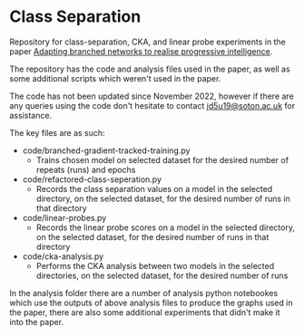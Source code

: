 # Class Separation

Repository for class-separation, CKA, and linear probe experiments in the paper [Adapting branched networks to realise
progressive intelligence](https://bmvc2022.mpi-inf.mpg.de/0990.pdf).

The repository has the code and analysis files used in the paper, as well as some additional scripts which weren't used in the paper.

The code has not been updated since November 2022, however if there are any queries using the code don't hesitate to contact [jd5u19@soton.ac.uk](jd5u19@soton.ac.uk) for assistance. 

The key files are as such:

- code/branched-gradient-tracked-training.py
    - Trains chosen model on selected dataset for the desired number of repeats (runs) and epochs
- code/refactored-class-seperation.py
    - Records the class separation values on a model in the selected directory, on the selected dataset, for the desired number of runs in that directory
- code/linear-probes.py
    - Records the linear probe scores on a model in the selected directory, on the selected dataset, for the desired number of runs in that directory
- code/cka-analysis.py
    - Performs the CKA analysis between two models in the selected directories, on the selected dataset, for the desired number of runs

In the analysis folder there are a number of analysis python notebookes which use the outputs of above analysis files to produce the graphs used in the paper, there are also some additional experiments that didn't make it into the paper.
